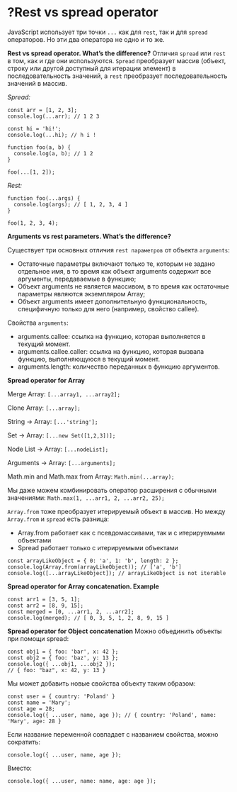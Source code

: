 # ?Rest vs spread operator

JavaScript использует три точки `...` как для `rest`, так и для `spread` операторов. Но эти два оператора не одно и то же.

__Rest vs spread operator. What’s the difference?__
Отличия `spread` или `rest` в том, как и где они используются. `Spread` преобразует массив (объект, строку или другой доступный для итерации элемент) в последовательность значений, а `rest` преобразует последовательность значений в массив.

_Spread:_
~~~
const arr = [1, 2, 3]; 
console.log(...arr); // 1 2 3 

const hi = 'hi!'; 
console.log(...hi); // h i !

function foo(a, b) {
  console.log(a, b); // 1 2
}

foo(...[1, 2]);
~~~

_Rest:_
~~~
function foo(...args) {
  console.log(args); // [ 1, 2, 3, 4 ]
}

foo(1, 2, 3, 4);
~~~

__Arguments vs rest parameters. What’s the difference?__

Существует три основных отличия `rest параметров` от объекта `arguments`:

* Остаточные параметры включают только те, которым не задано отдельное имя, в то время как объект arguments содержит все аргументы, передаваемые в функцию;
* Объект arguments не является массивом, в то время как остаточные параметры являются экземпляром Array;
* Объект arguments имеет дополнительную функциональность, специфичную только для него (например, свойство callee).

Свойства `arguments`:
* arguments.callee: cсылка на функцию, которая выполняется в текущий момент.
* arguments.callee.caller: cсылка на функцию, которая вызвала функцию, выполняющуюся в текущий момент.
* arguments.length: количество переданных в функцию аргументов.

__Spread operator for Array__

Merge Array:
`[...array1, ...array2];`

Clone Array:
`[...array];`

String → Array:
`[...'string'];`

Set → Array:
`[...new Set([1,2,3])];`

Node List → Array:
`[...nodeList];`

Arguments → Array:
`[...arguments];`

Math.min and Math.max from Array:
`Math.min(...array);`

Мы даже можем комбинировать оператор расширения с обычными значениями:
`Math.max(1, ...arr1, 2, ...arr2, 25);`

`Array.from` тоже преобразует итерируемый объект в массив. Но между `Array.from` и `spread` есть разница:
* Array.from работает как с псевдомассивами, так и с итерируемыми объектами
* Spread работает только с итерируемыми объектами

~~~
const arrayLikeObject = { 0: 'a', 1: 'b', length: 2 };
console.log(Array.from(arrayLikeObject)); // ['a', 'b']
console.log([...arrayLikeObject]); // arrayLikeObject is not iterable
~~~

__Spread operator for Array concatenation. Example__

~~~
const arr1 = [3, 5, 1];
const arr2 = [8, 9, 15];
const merged = [0, ...arr1, 2, ...arr2];
console.log(merged); // [ 0, 3, 5, 1, 2, 8, 9, 15 ]
~~~

__Spread operator for Object concatenation__
Можно объединить объекты при помощи spread:

~~~
const obj1 = { foo: 'bar', x: 42 };
const obj2 = { foo: 'baz', y: 13 };
console.log({ ...obj1, ...obj2 });
// { foo: "baz", x: 42, y: 13 }
~~~

Мы может добавить новые свойства объекту таким образом:

~~~
const user = { country: 'Poland' }
const name = 'Mary';
const age = 28;
console.log({ ...user, name, age }); // { country: 'Poland', name: 'Mary', age: 28 }
~~~

Если название переменной совпадает с названием свойства, можно сократить:

`console.log({ ...user, name, age });`

Вместо:

`console.log({ ...user, name: name, age: age });`
